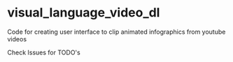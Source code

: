 # visual_language_video_dl
Code for creating user interface to clip animated infographics from youtube videos

Check Issues for TODO's
